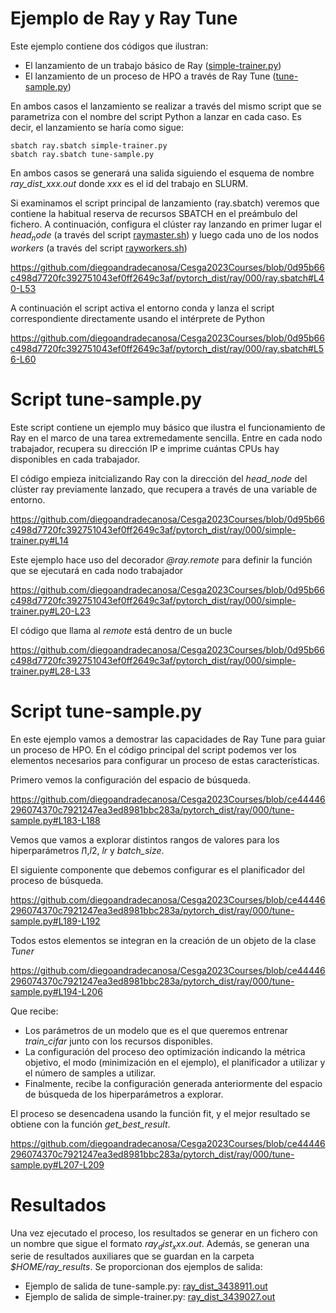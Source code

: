 # Ejemplo de Ray y Ray Tune

Este ejemplo contiene dos códigos que ilustran:
- El lanzamiento de un trabajo básico de Ray ([simple-trainer.py](https://github.com/diegoandradecanosa/Cesga2023Courses/blob/main/pytorch_dist/ray/000/simple-trainer.py))
- El lanzamiento de un proceso de HPO a través de Ray Tune ([tune-sample.py](https://github.com/diegoandradecanosa/Cesga2023Courses/blob/main/pytorch_dist/ray/000/tune-sample.py))

En ambos casos el lanzamiento se realizar a través del mismo script que se parametriza con el nombre del script Python a lanzar en cada caso. Es decir, el lanzamiento se haría
como sigue:
```
sbatch ray.sbatch simple-trainer.py
sbatch ray.sbatch tune-sample.py
```
En ambos casos se generará una salida siguiendo el esquema de nombre *ray_dist_xxx.out* donde *xxx* es el id del trabajo en SLURM.

Si examinamos el script principal de lanzamiento (ray.sbatch) veremos que contiene la habitual reserva de recursos SBATCH en el preámbulo del fichero.
A continuación, configura el clúster ray lanzando en primer lugar el $head_node$ (a través del script [raymaster.sh](https://github.com/diegoandradecanosa/Cesga2023Courses/blob/main/pytorch_dist/ray/000/raymaster.sh)) 
y luego cada uno de los nodos *workers* (a través del script [rayworkers.sh](https://github.com/diegoandradecanosa/Cesga2023Courses/blob/main/pytorch_dist/ray/000/rayworkers.sh))

https://github.com/diegoandradecanosa/Cesga2023Courses/blob/0d95b66c498d7720fc392751043ef0ff2649c3af/pytorch_dist/ray/000/ray.sbatch#L40-L53

A continuación el script activa el entorno conda y lanza el script correspondiente directamente usando el intérprete de Python

https://github.com/diegoandradecanosa/Cesga2023Courses/blob/0d95b66c498d7720fc392751043ef0ff2649c3af/pytorch_dist/ray/000/ray.sbatch#L56-L60

# Script tune-sample.py

Este script contiene un ejemplo muy básico que ilustra el funcionamiento de Ray en el marco de una tarea extremedamente sencilla. Entre en cada nodo trabajador, 
recupera su dirección IP e imprime cuántas CPUs hay disponibles en cada trabajador.

El código empieza initcializando Ray con la dirección del *head_node* del clúster ray previamente lanzado, que recupera a través de una variable de entorno.

https://github.com/diegoandradecanosa/Cesga2023Courses/blob/0d95b66c498d7720fc392751043ef0ff2649c3af/pytorch_dist/ray/000/simple-trainer.py#L14

Este ejemplo hace uso del decorador *@ray.remote* para definir la función que se ejecutará en cada nodo trabajador

https://github.com/diegoandradecanosa/Cesga2023Courses/blob/0d95b66c498d7720fc392751043ef0ff2649c3af/pytorch_dist/ray/000/simple-trainer.py#L20-L23

El código que llama al *remote* está dentro de un bucle

https://github.com/diegoandradecanosa/Cesga2023Courses/blob/0d95b66c498d7720fc392751043ef0ff2649c3af/pytorch_dist/ray/000/simple-trainer.py#L28-L33

# Script tune-sample.py 

En este ejemplo vamos a demostrar las capacidades de Ray Tune para guiar un proceso de HPO. En el código principal del script podemos ver los elementos necesarios
para configurar un proceso de estas características.

Primero vemos la configuración del espacio de búsqueda.

https://github.com/diegoandradecanosa/Cesga2023Courses/blob/ce44446296074370c7921247ea3ed8981bbc283a/pytorch_dist/ray/000/tune-sample.py#L183-L188

Vemos que vamos a explorar distintos rangos de valores para los hiperparámetros $l1$,$l2$, $lr$ y *batch_size*.

El siguiente componente que debemos configurar es el planificador del proceso de búsqueda.

https://github.com/diegoandradecanosa/Cesga2023Courses/blob/ce44446296074370c7921247ea3ed8981bbc283a/pytorch_dist/ray/000/tune-sample.py#L189-L192

Todos estos elementos se integran en la creación de un objeto de la clase *Tuner*

https://github.com/diegoandradecanosa/Cesga2023Courses/blob/ce44446296074370c7921247ea3ed8981bbc283a/pytorch_dist/ray/000/tune-sample.py#L194-L206

Que recibe:
- Los parámetros de un modelo que es el que queremos entrenar *train_cifar* junto con los recursos disponibles.
- La configuración del proceso deo optimización indicando la métrica objetivo, el modo (minimización en el ejemplo), el planificador a utilizar y el número de samples
a utilizar.
- Finalmente, recibe la configuración generada anteriormente del espacio de búsqueda de los hiperparámetros a explorar.

El proceso se desencadena usando la función fit, y el mejor resultado se obtiene con la función *get_best_result*.

https://github.com/diegoandradecanosa/Cesga2023Courses/blob/ce44446296074370c7921247ea3ed8981bbc283a/pytorch_dist/ray/000/tune-sample.py#L207-L209

# Resultados

Una vez ejecutado el proceso, los resultados se generar en un fichero con un nombre que sigue el formato $ray_dist_xxx.out$.
Además, se generan una serie de resultados auxiliares que se guardan en la carpeta *$HOME/ray_results*.
Se proporcionan dos ejemplos de salida:
- Ejemplo de salida de tune-sample.py: [ray_dist_3438911.out](https://github.com/diegoandradecanosa/Cesga2023Courses/blob/main/pytorch_dist/ray/000/ray_dist_3438911.out)
- Ejemplo de salida de simple-trainer.py: [ray_dist_3439027.out](https://github.com/diegoandradecanosa/Cesga2023Courses/blob/main/pytorch_dist/ray/000/ray_dist_3439027.out) 

  
